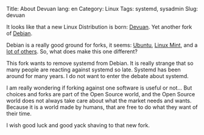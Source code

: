 Title: About Devuan
lang: en
Category: Linux
Tags: systemd, sysadmin
Slug: devuan

It looks like that a new Linux Distribution is born: [Devuan](https://devuan.org/). Yet another fork of [Debian](https://debian.org).

Debian is a really good ground for forks, it seems: [Ubuntu](https://ubuntu.org), [Linux Mint](https://linuxmint.com), and a [lot of others](http://en.wikipedia.org/wiki/List_of_Linux_distributions). So, what does make this one different?

This fork wants to remove systemd from Debian. It is really strange that so many people are reacting against systemd so late. Systemd has been around for many years. I do not want to enter the debate about systemd.

I am really wondering if forking against one software is useful or not... But choices and forks are part of the Open Source world, and the Open Source world does not always take care about what the market needs and wants. Because it is a world made by humans, that are free to do what they want of their time.

I wish good luck and good yack shaving to that new fork.
